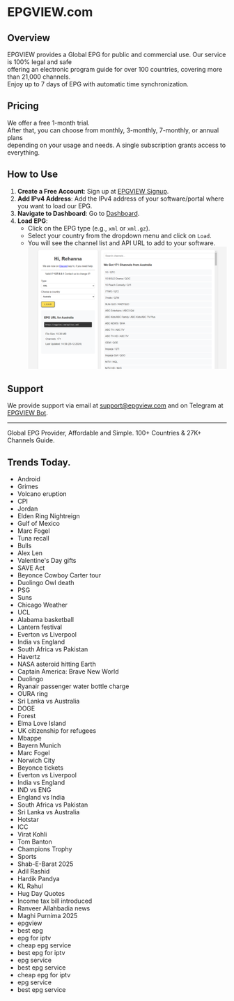 # EPGVIEW.com



## Overview
EPGVIEW provides a Global EPG for public and commercial use. Our service is 100% legal and safe\
offering an electronic program guide for over 100 countries, covering more than 21,000 channels.\
Enjoy up to 7 days of EPG with automatic time synchronization.

## Pricing
We offer a free 1-month trial. \
After that, you can choose from monthly, 3-monthly, 7-monthly, or annual plans \
depending on your usage and needs. A single subscription grants access to everything.

## How to Use
1. **Create a Free Account**: Sign up at [EPGVIEW Signup](https://epgview.com/signup.php).
2. **Add IPv4 Address**: Add the IPv4 address of your software/portal where you want to load our EPG.
3. **Navigate to Dashboard**: Go to [Dashboard](https://epgview.com/dashboard.php).
4. **Load EPG**:
   - Click on the EPG type (e.g., `xml` or `xml.gz`).
   - Select your country from the dropdown menu and click on `Load`.
   - You will see the channel list and API URL to add to your software.
![EPGVIEW](img/dashboard.png)
## Support
We provide support via email at [support@epgview.com](mailto:support@epgview.com) and on Telegram at [EPGVIEW Bot](https://t.me/epgview_bot).

---

Global EPG Provider, Affordable and Simple. 100+ Countries & 27K+ Channels Guide.

## Trends Today.

- Android
- Grimes
- Volcano eruption
- CPI
- Jordan
- Elden Ring Nightreign
- Gulf of Mexico
- Marc Fogel
- Tuna recall
- Bulls
- Alex Len
- Valentine's Day gifts
- SAVE Act
- Beyonce Cowboy Carter tour
- Duolingo Owl death
- PSG
- Suns
- Chicago Weather
- UCL
- Alabama basketball
- Lantern festival
- Everton vs Liverpool
- India vs England
- South Africa vs Pakistan
- Havertz
- NASA asteroid hitting Earth
- Captain America: Brave New World
- Duolingo
- Ryanair passenger water bottle charge
- OURA ring
- Sri Lanka vs Australia
- DOGE
- Forest
- Elma Love Island
- UK citizenship for refugees
- Mbappe
- Bayern Munich
- Marc Fogel
- Norwich City
- Beyonce tickets
- Everton vs Liverpool
- India vs England
- IND vs ENG
- England vs India
- South Africa vs Pakistan
- Sri Lanka vs Australia
- Hotstar
- ICC
- Virat Kohli
- Tom Banton
- Champions Trophy
- Sports
- Shab-E-Barat 2025
- Adil Rashid
- Hardik Pandya
- KL Rahul
- Hug Day Quotes
- Income tax bill introduced
- Ranveer Allahbadia news
- Maghi Purnima 2025
- epgview
- best epg
- epg for iptv
- cheap epg service
- best epg for iptv
- epg service
- best epg service
- cheap epg for iptv
- epg service
- best epg service
